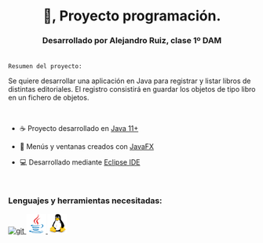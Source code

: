 <h1 align="center">👋, Proyecto programación.</h1>
<h3 align="center">Desarrollado por Alejandro Ruiz, clase 1º DAM</h3>
<br>
<code>Resumen del proyecto:</code>
<p>Se quiere desarrollar una aplicación en Java para registrar y listar libros de distintas editoriales. El registro consistirá en guardar los objetos de tipo libro en un fichero de objetos.</p>
<br>

- ☕️ Proyecto desarrollado en [Java 11+](https://www.java.com/es/)

- 🧠 Menús y ventanas creados con [JavaFX](https://openjfx.io/)

- 💻 Desarrollado mediante [Eclipse IDE](https://www.eclipse.org/downloads/)


<br>
<h3 align="left">Lenguajes y herramientas necesitadas:</h3>
<p align="left"> <a href="https://git-scm.com/" target="_blank" rel="noreferrer"> <img src="https://www.vectorlogo.zone/logos/git-scm/git-scm-icon.svg" alt="git" width="40" height="40"/> </a> <a href="https://www.java.com" target="_blank" rel="noreferrer"> <img src="https://raw.githubusercontent.com/devicons/devicon/master/icons/java/java-original.svg" alt="java" width="40" height="40"/> </a> <a href="https://www.linux.org/" target="_blank" rel="noreferrer"> <img src="https://raw.githubusercontent.com/devicons/devicon/master/icons/linux/linux-original.svg" alt="linux" width="40" height="40"/> </a> </p>
